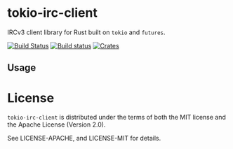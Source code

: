 # tokio-irc-client

IRCv3 client library for Rust built on `tokio` and `futures`.

[![Build Status](https://travis-ci.org/Mr-Byte/tokio-irc-client.svg?branch=master)](https://travis-ci.org/Mr-Byte/tokio-irc-client)
[![Build status](https://ci.appveyor.com/api/projects/status/v3l61ksjg395ys5q/branch/master?svg=true)](https://ci.appveyor.com/project/Mr-Byte/tokio-irc-client/branch/master)
[![Crates](https://img.shields.io/crates/v/tokio-irc-client.svg)](https://crates.io/crates/tokio-irc-client)
## Usage

# License

`tokio-irc-client` is distributed under the terms of both the MIT license
and the Apache License (Version 2.0).

See LICENSE-APACHE, and LICENSE-MIT for details.
